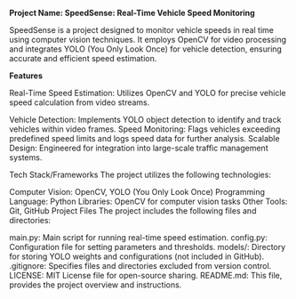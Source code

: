 **Project Name: SpeedSense: Real-Time Vehicle Speed Monitoring**

SpeedSense is a project designed to monitor vehicle speeds in real time using computer vision techniques. It employs OpenCV for video processing and integrates YOLO (You Only Look Once) for vehicle detection, ensuring accurate and efficient speed estimation.

**Features**

Real-Time Speed Estimation: Utilizes OpenCV and YOLO for precise vehicle speed calculation from video streams.

Vehicle Detection: Implements YOLO object detection to identify and track vehicles within video frames.
Speed Monitoring: Flags vehicles exceeding predefined speed limits and logs speed data for further analysis.
Scalable Design: Engineered for integration into large-scale traffic management systems.

Tech Stack/Frameworks
The project utilizes the following technologies:

Computer Vision: OpenCV, YOLO (You Only Look Once)
Programming Language: Python
Libraries: OpenCV for computer vision tasks
Other Tools: Git, GitHub
Project Files
The project includes the following files and directories:

main.py: Main script for running real-time speed estimation.
config.py: Configuration file for setting parameters and thresholds.
models/: Directory for storing YOLO weights and configurations (not included in GitHub).
.gitignore: Specifies files and directories excluded from version control.
LICENSE: MIT License file for open-source sharing.
README.md: This file, provides the project overview and instructions.
